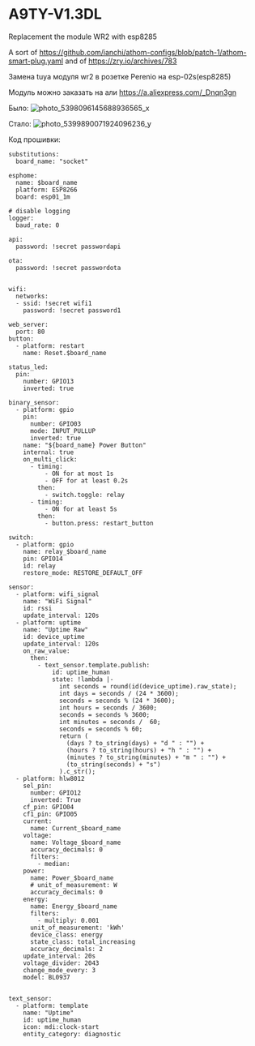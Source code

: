 # A9TY-V1.3DL
Replacement the module WR2 with esp8285

A sort of https://github.com/ianchi/athom-configs/blob/patch-1/athom-smart-plug.yaml
and of https://zry.io/archives/783

Замена tuya модуля wr2 в розетке Perenio на esp-02s(esp8285) 

Модуль можно заказать на али https://a.aliexpress.com/_Dnqn3gn

Было:
![photo_5398096145688936565_x](https://user-images.githubusercontent.com/64173457/180664538-5d51b894-e19e-467b-a7cc-2b846606abc6.jpg)

Стало:
![photo_5399890071924096236_y](https://user-images.githubusercontent.com/64173457/180664547-dda255e4-87c4-4a99-aaee-682d2f316b51.jpg)


Код прошивки:
```
substitutions:
  board_name: "socket"

esphome:
  name: $board_name
  platform: ESP8266
  board: esp01_1m

# disable logging
logger:
  baud_rate: 0

api:
  password: !secret passwordapi

ota:
  password: !secret passwordota


wifi:
  networks:
  - ssid: !secret wifi1
    password: !secret password1

web_server:
  port: 80
button:
  - platform: restart
    name: Reset.$board_name

status_led:
  pin:
    number: GPIO13
    inverted: true

binary_sensor:
  - platform: gpio
    pin:
      number: GPIO03
      mode: INPUT_PULLUP
      inverted: true
    name: "${board_name} Power Button"
    internal: true
    on_multi_click:
      - timing:
          - ON for at most 1s
          - OFF for at least 0.2s
        then:
          - switch.toggle: relay
      - timing:
          - ON for at least 5s
        then:
          - button.press: restart_button

switch:
  - platform: gpio
    name: relay_$board_name
    pin: GPIO14
    id: relay
    restore_mode: RESTORE_DEFAULT_OFF

sensor:
  - platform: wifi_signal
    name: "WiFi Signal"
    id: rssi
    update_interval: 120s
  - platform: uptime
    name: "Uptime Raw"
    id: device_uptime
    update_interval: 120s
    on_raw_value:
      then:
        - text_sensor.template.publish:
            id: uptime_human
            state: !lambda |-
              int seconds = round(id(device_uptime).raw_state);
              int days = seconds / (24 * 3600);
              seconds = seconds % (24 * 3600);
              int hours = seconds / 3600;
              seconds = seconds % 3600;
              int minutes = seconds /  60;
              seconds = seconds % 60;
              return (
                (days ? to_string(days) + "d " : "") +
                (hours ? to_string(hours) + "h " : "") +
                (minutes ? to_string(minutes) + "m " : "") +
                (to_string(seconds) + "s")
              ).c_str();
  - platform: hlw8012
    sel_pin: 
      number: GPIO12
      inverted: True
    cf_pin: GPIO04
    cf1_pin: GPIO05
    current:
      name: Current_$board_name
    voltage:
      name: Voltage_$board_name
      accuracy_decimals: 0
      filters:
        - median:
    power:
      name: Power_$board_name
      # unit_of_measurement: W
      accuracy_decimals: 0
    energy:
      name: Energy_$board_name
      filters:
        - multiply: 0.001
      unit_of_measurement: 'kWh'
      device_class: energy
      state_class: total_increasing
      accuracy_decimals: 2
    update_interval: 20s
    voltage_divider: 2043
    change_mode_every: 3
    model: BL0937


text_sensor:
  - platform: template
    name: "Uptime"
    id: uptime_human
    icon: mdi:clock-start
    entity_category: diagnostic
```
